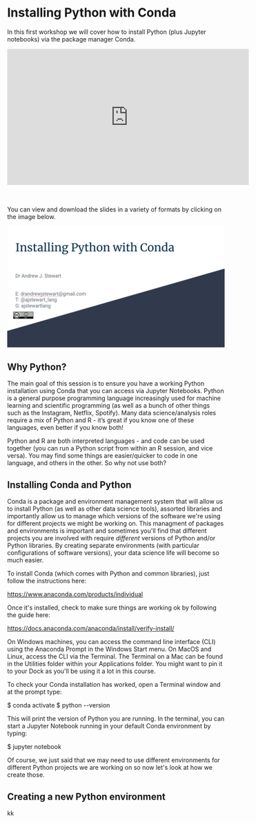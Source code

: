 Installing Python with Conda 
============================

In this first workshop we will cover how to install Python (plus Jupyter notebooks) via the package manager Conda.

<center>

<iframe width="560" height="315" src="https://youtube.com/embed/HjF98JryayQ" frameborder="0" allowfullscreen></iframe>

</center>

&nbsp;

You can view and download the slides in a variety of formats by clicking on the image below.

<center>

[![link_to_slides](images/conda_slides.png)](https://docs.google.com/presentation/d/18H_H-qQLbtFSF-jjUIQqHGEN7WxBpOuIfxcHF7f7cnA/edit?usp=sharing)
    
</center>

## Why Python?

The main goal of this session is to ensure you have a working Python installation using Conda that you can access via Jupyter Notebooks. Python is a general purpose programming language increasingly used for machine learning and scientific programming (as well as a bunch of other things such as the Instagram, Netflix, Spotify). Many data science/analysis roles require a mix of Python and R - it’s great if you know one of these languages, even better if you know both!

Python and R are both interpreted languages - and code can be used together (you can run a Python script from within an R session, and vice versa). You may find some things are easier/quicker to code in one language, and others in the other. So why not use both?

## Installing Conda and Python

Conda is a package and environment management system that will allow us to install Python (as well as other data science tools), assorted libraries and importantly allow us to manage which versions of the software we're using for different projects we might be working on. This managment of packages and environments is important and sometimes you'll find that different projects you are involved with require *different* versions of Python and/or Python libraries. By creating separate environments (with particular configurations of software versions), your data science life will become so much easier.

To install Conda (which comes with Python and common libraries), just follow the instructions here:

https://www.anaconda.com/products/individual

Once it's installed, check to make sure things are working ok by following the guide here:

https://docs.anaconda.com/anaconda/install/verify-install/

On Windows machines, you can access the command line interface (CLI) using the Anaconda Prompt in the Windows Start menu. On MacOS and Linux, access the CLI via the Terminal. The Terminal on a Mac can be found in the Utilities folder within your Applications folder. You might want to pin it to your Dock as you'll be using it a lot in this course.

To check your Conda installation has worked, open a Terminal window and at the prompt type:

\$ conda activate
\$ python --version

This will print the version of Python you are running. In the terminal, you can start a Jupyter Notebook running in your default Conda environment by typing:

\$ jupyter notebook

Of course, we just said that we may need to use different environments for different Python projects we are working on so now let's look at how we create those.

## Creating a new Python environment

kk

